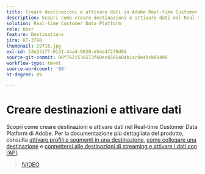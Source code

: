 ```yaml
---
title: Creare destinazioni e attivare dati in Adobe Real-time Customer Data Platform (RTCDP)
description: Scopri come creare destinazioni e attivare dati nel Real-time Customer Data Platform di Adobe
solution: Real-time Customer Data Platform
role: User
feature: Destinations
jira: KT-3798
thumbnail: 29710.jpg
exl-id: 53e23177-0131-44a4-9828-e54e4f279d91
source-git-commit: 90f7621536573f60ac6585404b1ac0e49cb08496
workflow-type: tm+mt
source-wordcount: '98'
ht-degree: 0%

---
```


# Creare destinazioni e attivare dati

Scopri come creare destinazioni e attivare dati nel Real-time Customer Data Platform di Adobe. Per la documentazione più dettagliata del prodotto, consulta [attivare profili e segmenti in una destinazione](https://experienceleague.adobe.com/docs/experience-platform/rtcdp/destinations/dest-tutorials/activate-destinations.html), [come collegare una destinazione](https://experienceleague.adobe.com/docs/experience-platform/rtcdp/destinations/dest-tutorials/connect-destination.html) e [connettersi alle destinazioni di streaming e attivare i dati con l’API](https://experienceleague.adobe.com/docs/experience-platform/rtcdp/destinations/api-tutorials/streaming-destinations-api-tutorial.html).

>[!VIDEO](https://video.tv.adobe.com/v/29710?quality=12&learn=on)

